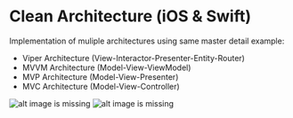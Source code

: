 # Clean Architecture (iOS & Swift)

Implementation of muliple architectures using same master detail example:
- Viper Architecture (View-Interactor-Presenter-Entity-Router)
- MVVM Architecture  (Model-View-ViewModel)
- MVP Architecture   (Model-View-Presenter)
- MVC Architecture   (Model-View-Controller)

![alt image is missing](https://res.cloudinary.com/atifcloud/image/upload/c_scale,h_700/v1568020247/2_f8hitc.png)
![alt image is missing](https://res.cloudinary.com/atifcloud/image/upload/c_scale,h_700/v1568020872/4_dp0kjk.png)



